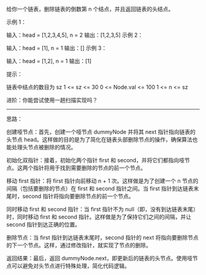 给你一个链表，删除链表的倒数第 n 个结点，并且返回链表的头结点。

 

示例 1：


输入：head = [1,2,3,4,5], n = 2
输出：[1,2,3,5]
示例 2：

输入：head = [1], n = 1
输出：[]
示例 3：

输入：head = [1,2], n = 1
输出：[1]
 

提示：

链表中结点的数目为 sz
1 <= sz <= 30
0 <= Node.val <= 100
1 <= n <= sz
 

进阶：你能尝试使用一趟扫描实现吗？

-----------

思路：

创建哑节点：首先，创建一个哑节点 dummyNode 并将其 next 指针指向链表的头节点 head。这样做的目的是为了简化在链表头部删除节点的操作，确保算法也能处理头节点被删除的情况。

初始化双指针：接着，初始化两个指针 first 和 second，并将它们都指向哑节点。这两个指针将用于找到需要删除的节点的前一个节点。

移动 first 指针：将 first 指针向前移动 n + 1 次。这样做是为了创建一个 n 节点的间隔（包括要删除的节点）在 first 和 second 指针之间。当 first 指针到达链表末尾时，second 指针将指向要删除节点的前一个节点。

同时移动 first 和 second 指针：当 first 指针不为 null（即，没有到达链表末尾）时，同时移动 first 和 second 指针。这样做是为了保持它们之间的间隔，并让 second 指针到达正确的位置。

删除节点：当 first 指针到达链表末尾时，second 指针的 next 将指向要删除节点的下一个节点。这样，通过修改指针，就实现了节点的删除。

返回结果：最后，返回 dummyNode.next，即更新后的链表的头节点。使用哑节点可以避免对头节点进行特殊处理，简化代码逻辑。